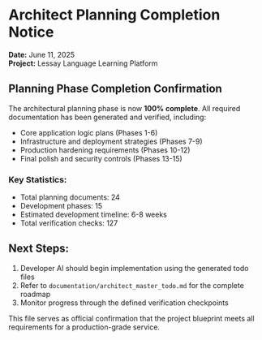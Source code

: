 # Architect Planning Completion Notice

**Date:** June 11, 2025  
**Project:** Lessay Language Learning Platform  

## Planning Phase Completion Confirmation

The architectural planning phase is now **100% complete**. All required documentation has been generated and verified, including:

- Core application logic plans (Phases 1-6)
- Infrastructure and deployment strategies (Phases 7-9)
- Production hardening requirements (Phases 10-12)
- Final polish and security controls (Phases 13-15)

### Key Statistics:
- Total planning documents: 24
- Development phases: 15
- Estimated development timeline: 6-8 weeks
- Total verification checks: 127

## Next Steps:
1. Developer AI should begin implementation using the generated todo files
2. Refer to `documentation/architect_master_todo.md` for the complete roadmap
3. Monitor progress through the defined verification checkpoints

This file serves as official confirmation that the project blueprint meets all requirements for a production-grade service.
